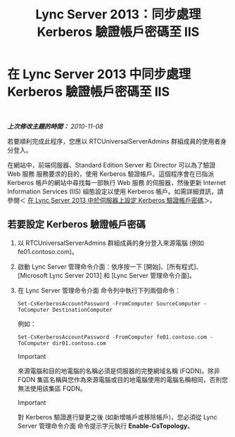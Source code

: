 ﻿---
title: Lync Server 2013：同步處理 Kerberos 驗證帳戶密碼至 IIS
TOCTitle: 同步處理 Kerberos 驗證帳戶密碼至 IIS
ms:assetid: 05925a66-2684-4c1b-adfa-69bd0da1bf38
ms:mtpsurl: https://technet.microsoft.com/zh-tw/library/Gg398107(v=OCS.15)
ms:contentKeyID: 49289960
ms.date: 08/10/2015
mtps_version: v=OCS.15
ms.translationtype: HT
---

# 在 Lync Server 2013 中同步處理 Kerberos 驗證帳戶密碼至 IIS

 

_**上次修改主題的時間：** 2010-11-08_

若要順利完成此程序，您應以 RTCUniversalServerAdmins 群組成員的使用者身分登入。

在網站中，前端伺服器、Standard Edition Server 和 Director 可以為了驗證 Web 服務 服務要求的目的，使用 Kerberos 驗證帳戶。這個程序會在已指派 Kerberos 帳戶的網站中尋找每一部執行 Web 服務 的伺服器，然後更新 Internet Information Services (IIS) 組態設定以使用 Kerberos 帳戶。如需詳細資訊，請參閱＜ [在 Lync Server 2013 中於伺服器上設定 Kerberos 驗證帳戶密碼](lync-server-2013-set-a-kerberos-authentication-account-password-on-a-server.md)＞。

## 若要設定 Kerberos 驗證帳戶密碼

1.  以 RTCUniversalServerAdmins 群組成員的身分登入來源電腦 (例如 fe01.contoso.com)。

2.  啟動 Lync Server 管理命令介面：依序按一下 \[開始\]、\[所有程式\]、\[Microsoft Lync Server 2013\] 和 \[Lync Server 管理命令介面\]。

3.  在 Lync Server 管理命令介面 命令列中執行下列兩個命令：
    
        Set-CsKerberosAccountPassword -FromComputer SourceComputer -ToComputer DestinationComputer
    
    例如：
    
        Set-CsKerberosAccountPassword -FromComputer fe01.contoso.com -ToComputer dir01.contoso.com
    
    > [!IMPORTANT]  
    > 來源電腦和目的地電腦的名稱必須是伺服器的完整網域名稱 (FQDN)。除非 FQDN 集區名稱與您作為來源電腦或目的地電腦使用的電腦名稱相同，否則您無法使用該集區 FQDN。
    
    
    > [!IMPORTANT]  
    > 對 Kerberos 驗證進行變更之後 (如新增帳戶或移除帳戶)，您必須從 Lync Server 管理命令介面 命令提示字元執行 <strong>Enable-CsTopology</strong>。
    

